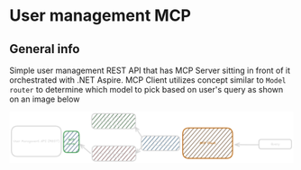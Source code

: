 # User management MCP

## General info

Simple user management REST API that has MCP Server sitting in front of it orchestrated with .NET Aspire.
MCP Client utilizes concept similar to `Model router` to determine which model to pick based 
on user's query as shown on an image below

![Image](./image.png)
